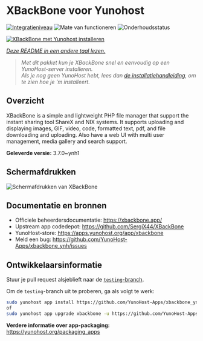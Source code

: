 <!--
NB: Deze README is automatisch gegenereerd door <https://github.com/YunoHost/apps/tree/master/tools/readme_generator>
Hij mag NIET handmatig aangepast worden.
-->

# XBackBone voor Yunohost

[![Integratieniveau](https://apps.yunohost.org/badge/integration/xbackbone)](https://ci-apps.yunohost.org/ci/apps/xbackbone/)
![Mate van functioneren](https://apps.yunohost.org/badge/state/xbackbone)
![Onderhoudsstatus](https://apps.yunohost.org/badge/maintained/xbackbone)

[![XBackBone met Yunohost installeren](https://install-app.yunohost.org/install-with-yunohost.svg)](https://install-app.yunohost.org/?app=xbackbone)

*[Deze README in een andere taal lezen.](./ALL_README.md)*

> *Met dit pakket kun je XBackBone snel en eenvoudig op een YunoHost-server installeren.*  
> *Als je nog geen YunoHost hebt, lees dan [de installatiehandleiding](https://yunohost.org/install), om te zien hoe je 'm installeert.*

## Overzicht

XBackBone is a simple and lightweight PHP file manager that support the instant sharing tool ShareX and NIX systems. It supports uploading and displaying images, GIF, video, code, formatted text, pdf, and file downloading and uploading. Also have a web UI with multi user management, media gallery and search support.


**Geleverde versie:** 3.7.0~ynh1

## Schermafdrukken

![Schermafdrukken van XBackBone](./doc/screenshots/screenshot.png)

## Documentatie en bronnen

- Officiele beheerdersdocumentatie: <https://xbackbone.app/>
- Upstream app codedepot: <https://github.com/SergiX44/XBackBone>
- YunoHost-store: <https://apps.yunohost.org/app/xbackbone>
- Meld een bug: <https://github.com/YunoHost-Apps/xbackbone_ynh/issues>

## Ontwikkelaarsinformatie

Stuur je pull request alsjeblieft naar de [`testing`-branch](https://github.com/YunoHost-Apps/xbackbone_ynh/tree/testing).

Om de `testing`-branch uit te proberen, ga als volgt te werk:

```bash
sudo yunohost app install https://github.com/YunoHost-Apps/xbackbone_ynh/tree/testing --debug
of
sudo yunohost app upgrade xbackbone -u https://github.com/YunoHost-Apps/xbackbone_ynh/tree/testing --debug
```

**Verdere informatie over app-packaging:** <https://yunohost.org/packaging_apps>
